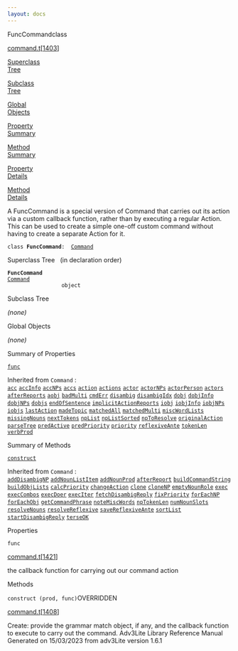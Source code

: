 ```yaml
---
layout: docs
---
```

<span class="title">FuncCommand</span><span class="type">class</span>

[command.t](../file/command.t.html)\[[1403](../source/command.t.html#1403)\]

[Superclass  
Tree](#_SuperClassTree_)

[Subclass  
Tree](#_SubClassTree_)

[Global  
Objects](#_ObjectSummary_)

[Property  
Summary](#_PropSummary_)

[Method  
Summary](#_MethodSummary_)

[Property  
Details](#_Properties_)

[Method  
Details](#_Methods_)



A FuncCommand is a special version of Command that carries out its
action via a custom callback function, rather than by executing a
regular Action. This can be used to create a simple one-off custom
command without having to create a separate Action for it.

`class `**`FuncCommand`**` :   `[`Command`](../object/Command.html)



<span id="_SuperClassTree_"></span>



<span class="hdln">Superclass Tree</span>   (in declaration order)



**`FuncCommand`**  
[`Command`](../object/Command.html)  
`                 object`  
<span id="_SubClassTree_"></span>



<span class="hdln">Subclass Tree</span>  



*(none)* <span id="_ObjectSummary_"></span>



<span class="hdln">Global Objects</span>  



*(none)* <span id="_PropSummary_"></span>



<span class="hdln">Summary of Properties</span>  



[`func`](#func)

Inherited from `Command` :  
[`acc`](../object/Command.html#acc) [`accInfo`](../object/Command.html#accInfo) [`accNPs`](../object/Command.html#accNPs) [`accs`](../object/Command.html#accs) [`action`](../object/Command.html#action) [`actions`](../object/Command.html#actions) [`actor`](../object/Command.html#actor) [`actorNPs`](../object/Command.html#actorNPs) [`actorPerson`](../object/Command.html#actorPerson) [`actors`](../object/Command.html#actors) [`afterReports`](../object/Command.html#afterReports) [`aobj`](../object/Command.html#aobj) [`badMulti`](../object/Command.html#badMulti) [`cmdErr`](../object/Command.html#cmdErr) [`disambig`](../object/Command.html#disambig) [`disambigIdx`](../object/Command.html#disambigIdx) [`dobj`](../object/Command.html#dobj) [`dobjInfo`](../object/Command.html#dobjInfo) [`dobjNPs`](../object/Command.html#dobjNPs) [`dobjs`](../object/Command.html#dobjs) [`endOfSentence`](../object/Command.html#endOfSentence) [`implicitActionReports`](../object/Command.html#implicitActionReports) [`iobj`](../object/Command.html#iobj) [`iobjInfo`](../object/Command.html#iobjInfo) [`iobjNPs`](../object/Command.html#iobjNPs) [`iobjs`](../object/Command.html#iobjs) [`lastAction`](../object/Command.html#lastAction) [`madeTopic`](../object/Command.html#madeTopic) [`matchedAll`](../object/Command.html#matchedAll) [`matchedMulti`](../object/Command.html#matchedMulti) [`miscWordLists`](../object/Command.html#miscWordLists) [`missingNouns`](../object/Command.html#missingNouns) [`nextTokens`](../object/Command.html#nextTokens) [`npList`](../object/Command.html#npList) [`npListSorted`](../object/Command.html#npListSorted) [`npToResolve`](../object/Command.html#npToResolve) [`originalAction`](../object/Command.html#originalAction) [`parseTree`](../object/Command.html#parseTree) [`predActive`](../object/Command.html#predActive) [`predPriority`](../object/Command.html#predPriority) [`priority`](../object/Command.html#priority) [`reflexiveAnte`](../object/Command.html#reflexiveAnte) [`tokenLen`](../object/Command.html#tokenLen) [`verbProd`](../object/Command.html#verbProd)

<span id="_MethodSummary_"></span>



<span class="hdln">Summary of Methods</span>  



[`construct`](#construct)

Inherited from `Command` :  
[`addDisambigNP`](../object/Command.html#addDisambigNP) [`addNounListItem`](../object/Command.html#addNounListItem) [`addNounProd`](../object/Command.html#addNounProd) [`afterReport`](../object/Command.html#afterReport) [`buildCommandString`](../object/Command.html#buildCommandString) [`buildObjLists`](../object/Command.html#buildObjLists) [`calcPriority`](../object/Command.html#calcPriority) [`changeAction`](../object/Command.html#changeAction) [`clone`](../object/Command.html#clone) [`cloneNP`](../object/Command.html#cloneNP) [`emptyNounRole`](../object/Command.html#emptyNounRole) [`exec`](../object/Command.html#exec) [`execCombos`](../object/Command.html#execCombos) [`execDoer`](../object/Command.html#execDoer) [`execIter`](../object/Command.html#execIter) [`fetchDisambigReply`](../object/Command.html#fetchDisambigReply) [`fixPriority`](../object/Command.html#fixPriority) [`forEachNP`](../object/Command.html#forEachNP) [`forEachObj`](../object/Command.html#forEachObj) [`getCommandPhrase`](../object/Command.html#getCommandPhrase) [`noteMiscWords`](../object/Command.html#noteMiscWords) [`npTokenLen`](../object/Command.html#npTokenLen) [`numNounSlots`](../object/Command.html#numNounSlots) [`resolveNouns`](../object/Command.html#resolveNouns) [`resolveReflexive`](../object/Command.html#resolveReflexive) [`saveReflexiveAnte`](../object/Command.html#saveReflexiveAnte) [`sortList`](../object/Command.html#sortList) [`startDisambigReply`](../object/Command.html#startDisambigReply) [`terseOK`](../object/Command.html#terseOK)

<span id="_Properties_"></span>



<span class="hdln">Properties</span>  



<span id="func"></span>

`func`

[command.t](../file/command.t.html)\[[1421](../source/command.t.html#1421)\]



the callback function for carrying out our command action



<span id="_Methods_"></span>



<span class="hdln">Methods</span>  



<span id="construct"></span>

`construct (prod, func)`<span class="rem">OVERRIDDEN</span>

[command.t](../file/command.t.html)\[[1408](../source/command.t.html#1408)\]



Create: provide the grammar match object, if any, and the callback
function to execute to carry out the command.
Adv3Lite Library Reference Manual  
Generated on 15/03/2023 from adv3Lite version 1.6.1


